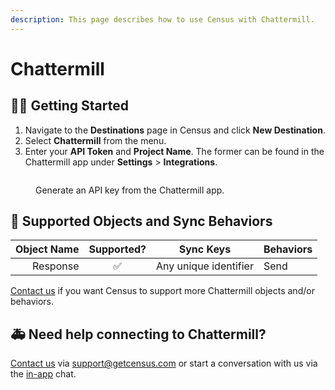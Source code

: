 ```yaml
---
description: This page describes how to use Census with Chattermill.
---
```


# Chattermill

## 🏃‍♀️ Getting Started

1. Navigate to the **Destinations** page in Census and click **New Destination**.
2. Select **Chattermill** from the menu.
3. Enter your **API Token** and **Project Name**. The former can be found in the Chattermill app under **Settings** > **Integrations**.

<figure><img src="../.gitbook/assets/chattermill.png" alt=""><figcaption><p>Generate an API key from the Chattermill app.</p></figcaption></figure>

## 🔀 Supported Objects and Sync Behaviors <a href="#supported-objects-and-sync-behaviors" id="supported-objects-and-sync-behaviors"></a>

| **Object Name** | **Supported?** | **Sync Keys**  | **Behaviors** |
| --------------: | :------------: | ---------------- |---------------|
| Response | ✅ | Any unique identifier | Send          |

[Contact us](mailto:support@getcensus.com) if you want Census to support more Chattermill objects and/or behaviors.

## 🚑 Need help connecting to Chattermill?

[Contact us](mailto:support@getcensus.com) via support@getcensus.com or start a conversation with us via the [in-app](https://app.getcensus.com) chat.
